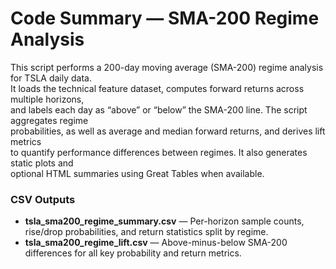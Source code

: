 # Code Summary — SMA-200 Regime Analysis

This script performs a 200-day moving average (SMA-200) regime analysis for TSLA daily data.  
It loads the technical feature dataset, computes forward returns across multiple horizons,  
and labels each day as “above” or “below” the SMA-200 line. The script aggregates regime  
probabilities, as well as average and median forward returns, and derives lift metrics  
to quantify performance differences between regimes. It also generates static plots and  
optional HTML summaries using Great Tables when available.

### CSV Outputs
- **tsla_sma200_regime_summary.csv** — Per-horizon sample counts, rise/drop probabilities, and return statistics split by regime.  
- **tsla_sma200_regime_lift.csv** — Above-minus-below SMA-200 differences for all key probability and return metrics.

